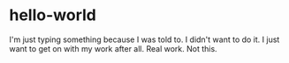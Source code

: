 # hello-world

I'm just typing something because I was told to. I didn't want to do it. I just want to get on with my work after all. Real work. Not this.
